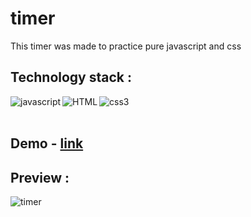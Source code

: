 # timer

This timer was made to practice pure javascript and css


## Technology stack :
<img align="left" alt="javascript" src="https://img.shields.io/badge/javascript-%2320232a.svg?style=for-the-badge&logo=javascript&logoColor=yellow"/>
<img align="left" alt="HTML" src="https://img.shields.io/badge/html5-%23E34F26.svg?style=for-the-badge&logo=html5&logoColor=white"/>
<img align="left" alt="css3" src="https://img.shields.io/badge/css-blue?style=for-the-badge&logo=css3&logoColor=white"/>

<br />
<br />

## Demo - <a target="_blank" href="https://dreamy-cassata-b8954d.netlify.app/">link</a>

## Preview :


![timer](https://user-images.githubusercontent.com/72716607/202590178-813ab33b-1a64-4ab7-a757-c93d4dfb4bb3.gif)

